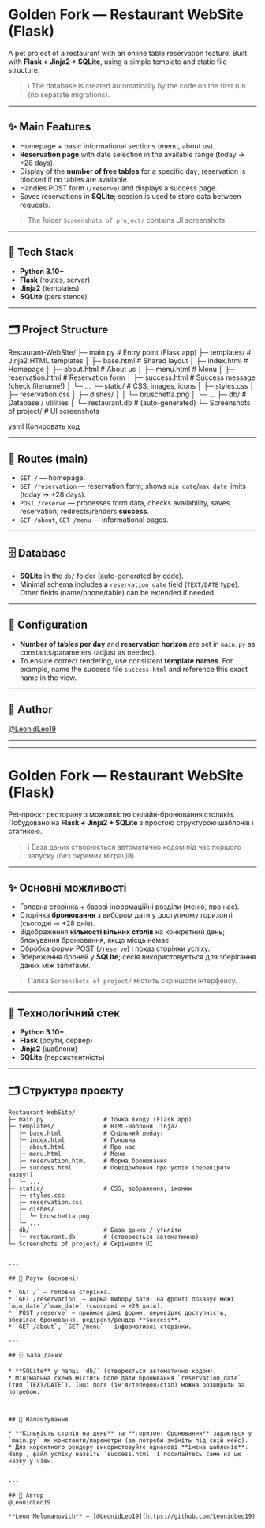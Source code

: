 # Golden Fork — Restaurant WebSite (Flask)

A pet project of a restaurant with an online table reservation feature. Built with **Flask + Jinja2 + SQLite**, using a simple template and static file structure.  

> ℹ️ The database is created automatically by the code on the first run (no separate migrations).  

---

## ✨ Main Features

* Homepage + basic informational sections (menu, about us).  
* **Reservation page** with date selection in the available range (today → +28 days).  
* Display of the **number of free tables** for a specific day; reservation is blocked if no tables are available.  
* Handles POST form (`/reserve`) and displays a success page.  
* Saves reservations in **SQLite**; session is used to store data between requests.  

> The folder `Screenshots of project/` contains UI screenshots.  

---

## 🧱 Tech Stack

* **Python 3.10+**  
* **Flask** (routes, server)  
* **Jinja2** (templates)  
* **SQLite** (persistence)  

---

## 🗂️ Project Structure

Restaurant-WebSite/
├─ main.py # Entry point (Flask app)
├─ templates/ # Jinja2 HTML templates
│ ├─ base.html # Shared layout
│ ├─ index.html # Homepage
│ ├─ about.html # About us
│ ├─ menu.html # Menu
│ ├─ reservation.html # Reservation form
│ ├─ success.html # Success message (check filename!)
│ └─ ...
├─ static/ # CSS, images, icons
│ ├─ styles.css
│ ├─ reservation.css
│ ├─ dishes/
│ │ └─ bruschetta.png
│ └─ ...
├─ db/ # Database / utilities
│ └─ restaurant.db # (auto-generated)
└─ Screenshots of project/ # UI screenshots

yaml
Копировать код

---

## 🔀 Routes (main)

* `GET /` — homepage.  
* `GET /reservation` — reservation form; shows `min_date`/`max_date` limits (today → +28 days).  
* `POST /reserve` — processes form data, checks availability, saves reservation, redirects/renders **success**.  
* `GET /about`, `GET /menu` — informational pages.  

---

## 🗄️ Database

* **SQLite** in the `db/` folder (auto-generated by code).  
* Minimal schema includes a `reservation_date` field (`TEXT/DATE` type). Other fields (name/phone/table) can be extended if needed.  

---

## 🧩 Configuration

* **Number of tables per day** and **reservation horizon** are set in `main.py` as constants/parameters (adjust as needed).  
* To ensure correct rendering, use consistent **template names**. For example, name the success file `success.html` and reference this exact name in the view.  

---

## 👤 Author
[@LeonidLeo19](https://github.com/LeonidLeo19)  

---
---


# Golden Fork — Restaurant WebSite (Flask)

Pet‑проєкт ресторану з можливістю онлайн-бронювання столиків. Побудовано на **Flask + Jinja2 + SQLite** з простою структурою шаблонів і статикою.

> ℹ️ База даних створюється автоматично кодом під час першого запуску (без окремих міграцій).

---

## ✨ Основні можливості

* Головна сторінка + базові інформаційні розділи (меню, про нас).
* Сторінка **бронювання** з вибором дати у доступному горизонті (сьогодні → +28 днів).
* Відображення **кількості вільних столів** на конкретний день; блокування бронювання, якщо місць немає.
* Обробка форми POST (`/reserve`) і показ сторінки успіху.
* Збереження броней у **SQLite**; сесія використовується для зберігання даних між запитами.

> Папка `Screenshots of project/` містить скріншоти інтерфейсу.

---

## 🧱 Технологічний стек

* **Python 3.10+**
* **Flask** (роути, сервер)
* **Jinja2** (шаблони)
* **SQLite** (персистентність)

---

## 🗂️ Структура проєкту

```
Restaurant-WebSite/
├─ main.py                 # Точка входу (Flask app)
├─ templates/              # HTML-шаблони Jinja2
│  ├─ base.html            # Спільний лейаут
│  ├─ index.html           # Головна
│  ├─ about.html           # Про нас
│  ├─ menu.html            # Меню
│  ├─ reservation.html     # Форма бронювання
│  ├─ success.html         # Повідомлення про успіх (перевірити назву!)
│  └─ ...
├─ static/                 # CSS, зображення, іконки
│  ├─ styles.css
│  ├─ reservation.css
│  ├─ dishes/
│  │  └─ bruschetta.png
│  └─ ...
├─ db/                     # База даних / утиліти
│  └─ restaurant.db        # (створюється автоматично)
└─ Screenshots of project/ # Скріншоти UI


---

## 🔀 Роути (основні)

* `GET /` — головна сторінка.
* `GET /reservation` — форма вибору дати; на фронті показує межі `min_date`/`max_date` (сьогодні → +28 днів).
* `POST /reserve` — приймає дані форми, перевіряє доступність, зберігає бронювання, редірект/рендер **success**.
* `GET /about`, `GET /menu` — інформативні сторінки.

---

## 🗄️ База даних

* **SQLite** у папці `db/` (створюється автоматично кодом).
* Мінімальна схема містить поле дати бронювання `reservation_date` (тип `TEXT/DATE`). Інші поля (ім'я/телефон/стіл) можна розширити за потребою.

---

## 🧩 Налаштування

* **Кількість столів на день** та **горизонт бронювання** задаються у `main.py` як константи/параметри (за потреби змініть під свій кейс).
* Для коректного рендеру використовуйте однакові **імена шаблонів**. Напр., файл успіху назвіть `success.html` і посилайтесь саме на цю назву у view.


---

## 👤 Автор
@LeonidLeo19

**Leon Melomanovich** — [@LeonidLeo19](https://github.com/LeonidLeo19)
